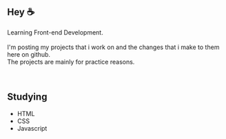 ## Hey ☕

Learning Front-end Development. 
<br> <br>
I'm posting my projects that i work on and the changes that i make to them here on github. <br> The projects are mainly for practice reasons.

<br>

## Studying
- HTML
- CSS
- Javascript
